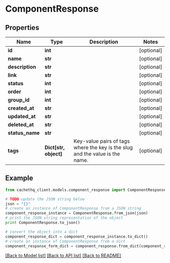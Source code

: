 # ComponentResponse


## Properties
Name | Type | Description | Notes
------------ | ------------- | ------------- | -------------
**id** | **int** |  | [optional] 
**name** | **str** |  | [optional] 
**description** | **str** |  | [optional] 
**link** | **str** |  | [optional] 
**status** | **int** |  | [optional] 
**order** | **int** |  | [optional] 
**group_id** | **int** |  | [optional] 
**created_at** | **str** |  | [optional] 
**updated_at** | **str** |  | [optional] 
**deleted_at** | **str** |  | [optional] 
**status_name** | **str** |  | [optional] 
**tags** | **Dict[str, object]** | Key-value pairs of tags where the key is the slug and the value is the name. | [optional] 

## Example

```python
from cachethq_client.models.component_response import ComponentResponse

# TODO update the JSON string below
json = "{}"
# create an instance of ComponentResponse from a JSON string
component_response_instance = ComponentResponse.from_json(json)
# print the JSON string representation of the object
print ComponentResponse.to_json()

# convert the object into a dict
component_response_dict = component_response_instance.to_dict()
# create an instance of ComponentResponse from a dict
component_response_form_dict = component_response.from_dict(component_response_dict)
```
[[Back to Model list]](../README.md#documentation-for-models) [[Back to API list]](../README.md#documentation-for-api-endpoints) [[Back to README]](../README.md)


